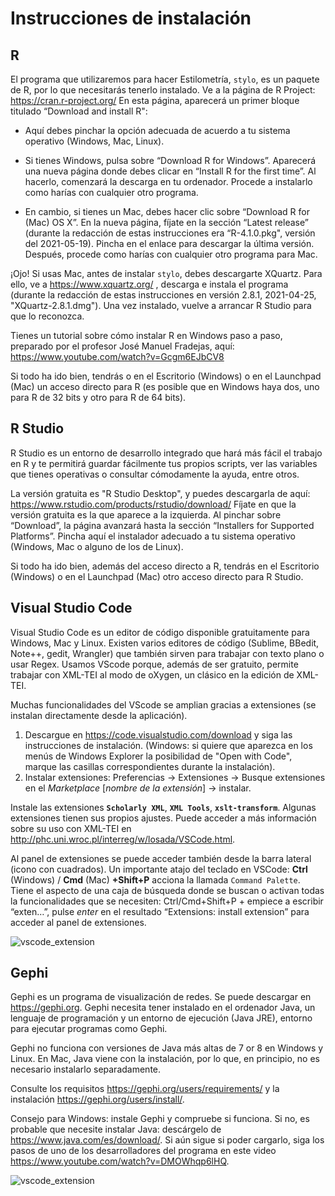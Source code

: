 # Instrucciones de instalación

## **R**

El programa que utilizaremos para hacer Estilometría, `stylo`, es un paquete de R, por lo que necesitarás tenerlo instalado.
Ve a la página de R Project: https://cran.r-project.org/
En esta página, aparecerá un primer bloque titulado “Download and install R":

- Aquí debes pinchar la opción adecuada de acuerdo a tu sistema operativo (Windows, Mac, Linux).

- Si tienes Windows, pulsa sobre “Download R for Windows”. Aparecerá una nueva página donde debes clicar en “Install R for the first time”. Al hacerlo, comenzará la descarga en tu ordenador. Procede a instalarlo como harías con cualquier otro programa.

- En cambio, si tienes un Mac, debes hacer clic sobre “Download R for (Mac) OS X”. En la nueva página, fíjate en la sección “Latest release” (durante la redacción de estas instrucciones era “R-4.1.0.pkg", versión del 2021-05-19). Pincha en el enlace para descargar la última versión. Después, procede como harías con cualquier otro programa para Mac.

¡Ojo! Si usas Mac, antes de instalar `stylo`, debes descargarte XQuartz. Para ello, ve a https://www.xquartz.org/ , descarga e instala el programa (durante la redacción de estas instrucciones en versión 2.8.1, 2021-04-25, "XQuartz-2.8.1.dmg").  Una vez instalado, vuelve a arrancar R Studio para que lo reconozca.

<!-- Atención a las últimas versiones para no confundir, quizá redactar de otra manera -->

Tienes un tutorial sobre cómo instalar R en Windows paso a paso, preparado por el profesor José Manuel Fradejas, aquí: https://www.youtube.com/watch?v=Gcgm6EJbCV8 

Si todo ha ido bien, tendrás o en el Escritorio (Windows) o en el Launchpad (Mac) un acceso directo para R (es posible que en Windows haya dos, uno para R de 32 bits y otro para R de 64 bits).
 
## **R Studio**

R Studio es un entorno de desarrollo integrado que hará más fácil el trabajo en R y te permitirá guardar fácilmente tus propios scripts, ver las variables que tienes operativas o consultar cómodamente la ayuda, entre otros.

La versión gratuita es "R Studio Desktop", y puedes descargarla de aquí: https://www.rstudio.com/products/rstudio/download/
Fíjate en que la versión gratuita es la que aparece a la izquierda. Al pinchar sobre “Download”, la página avanzará hasta la sección “Installers for Supported Platforms”. Pincha aquí el instalador adecuado a tu sistema operativo (Windows, Mac o alguno de los de Linux).

Si todo ha ido bien, además del acceso directo a R, tendrás en el Escritorio (Windows) o en el Launchpad (Mac) otro acceso directo para R Studio.
 
## **Visual Studio Code**

Visual Studio Code es un editor de código disponible gratuitamente para Windows, Mac y Linux. Existen varios editores de código (Sublime, BBedit, Note++, gedit, Wrangler) que también sirven para trabajar con texto plano o usar Regex. Usamos VScode porque, además de ser gratuito, permite trabajar  con XML-TEI al modo de oXygen, un clásico en la edición de XML-TEI. 

Muchas funcionalidades del VScode se amplian gracias a extensiones (se instalan directamente desde la aplicación).

1. Descargue en https://code.visualstudio.com/download y siga las instrucciones de instalación. (Windows: si quiere que aparezca en los menús de Windows Explorer la posibilidad de "Open with Code", marque las casillas correspondientes durante la instalación).
2. Instalar extensiones: Preferencias -> Extensiones -> Busque extensiones en el _Marketplace_ [_nombre de la extensión_] -> instalar.

Instale las extensiones **`Scholarly XML`**, **`XML Tools`**, **`xslt-transform`**. Algunas extensiones tienen sus propios ajustes. Puede acceder a más información sobre su uso con XML-TEI en <http://phc.uni.wroc.pl/interreg/w/losada/VSCode.html>.

Al panel de extensiones se puede acceder también desde la barra lateral (icono con cuadrados). Un importante atajo del teclado en VSCode: **Ctrl** (Windows) / **Cmd** (Mac) **+Shift+P** acciona la llamada `Command Palette`. Tiene el aspecto de una caja de búsqueda donde se buscan o activan todas la funcionalidades que se necesiten: Ctrl/Cmd+Shift+P + empiece a escribir “exten…”, pulse _enter_ en el resultado “Extensions: install extension” para acceder al panel de extensiones. 

![vscode_extension](http://phc.uni.wroc.pl/interreg/w/losada/images/vscode_1.png)


## **Gephi** 

Gephi es un programa de visualización de redes. Se puede descargar en https://gephi.org. Gephi necesita tener instalado en el ordenador Java, un lenguaje de programación y un entorno de ejecución (Java JRE), entorno para ejecutar programas como Gephi.

Gephi no funciona con versiones de Java más altas de 7 or 8 en Windows y Linux. En Mac, Java viene con la instalación, por lo que, en principio, no es necesario instalarlo separadamente.

Consulte los requisitos <https://gephi.org/users/requirements/> y la instalación <https://gephi.org/users/install/>. 

Consejo para Windows: instale Gephi y compruebe si funciona. Si no, es probable que necesite instalar Java: descárgelo de <https://www.java.com/es/download/>. Si aún sigue si poder cargarlo, siga los pasos de uno de los desarrolladores del programa en este video <https://www.youtube.com/watch?v=DMOWhqp6lHQ>.

![vscode_extension](/instrucciones/images/gephi_general.png)




